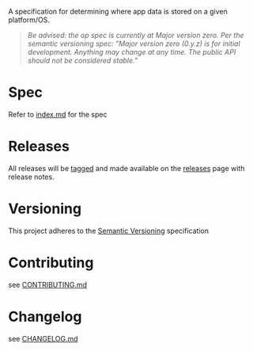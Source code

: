 A specification for determining where app
data is stored on a given platform/OS.

> *Be advised: the op spec is currently at Major version zero. Per the
> semantic versioning spec: "Major version zero (0.y.z) is for initial
> development. Anything may change at any time. The public API should
> not be considered stable."*

# Spec

Refer to [index.md](index.md) for the spec

# Releases

All releases will be [tagged](https://github.com/appdataspec/spec/tags)
and made available on the
[releases](https://github.com/appdataspec/spec/releases) page with
release notes.

# Versioning

This project adheres to the [Semantic Versioning](http://semver.org/)
specification

# Contributing

see [CONTRIBUTING.md](CONTRIBUTING.md)

# Changelog

see [CHANGELOG.md](CHANGELOG.md)
